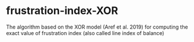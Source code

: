 # frustration-index-XOR
The algorithm based on the XOR model (Aref et al. 2019) for computing the exact value of frustration index (also called line index of balance)
